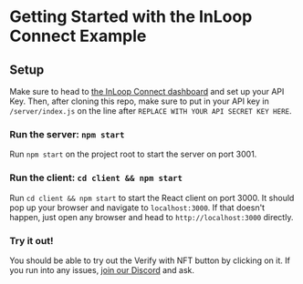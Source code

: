 # Getting Started with the InLoop Connect Example

## Setup

Make sure to head to [the InLoop Connect dashboard](https://connect.inloop.to/dashboard) and set up your API Key. Then, after cloning this repo, make sure to put in your API key in `/server/index.js` on the line after `REPLACE WITH YOUR API SECRET KEY HERE`.

### Run the server: `npm start`

Run `npm start` on the project root to start the server on port 3001.

### Run the client: `cd client && npm start`

Run `cd client && npm start` to start the React client on port 3000. It should pop up your browser and navigate to `localhost:3000`. If that doesn't happen, just open any browser and head to `http://localhost:3000` directly.

### Try it out!

You should be able to try out the Verify with NFT button by clicking on it. If you run into any issues, [join our Discord](https://discord.gg/nMetntjJ3R) and ask.
